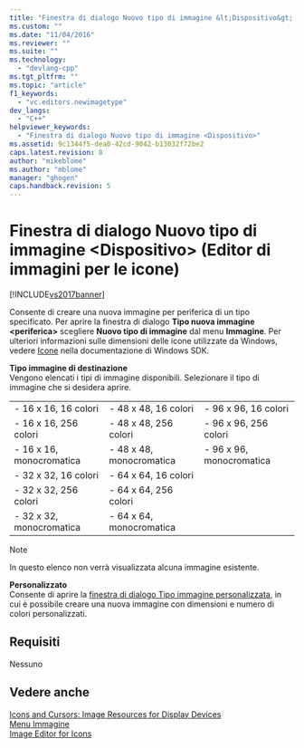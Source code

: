 ```yaml
---
title: "Finestra di dialogo Nuovo tipo di immagine &lt;Dispositivo&gt; (Editor di immagini per le icone) | Microsoft Docs"
ms.custom: ""
ms.date: "11/04/2016"
ms.reviewer: ""
ms.suite: ""
ms.technology: 
  - "devlang-cpp"
ms.tgt_pltfrm: ""
ms.topic: "article"
f1_keywords: 
  - "vc.editors.newimagetype"
dev_langs: 
  - "C++"
helpviewer_keywords: 
  - "Finestra di dialogo Nuovo tipo di immagine <Dispositivo>"
ms.assetid: 9c1344f5-dea0-42cd-9042-b13032f72be2
caps.latest.revision: 8
author: "mikeblome"
ms.author: "mblome"
manager: "ghogen"
caps.handback.revision: 5
---
```

# Finestra di dialogo Nuovo tipo di immagine &lt;Dispositivo&gt; (Editor di immagini per le icone)
[!INCLUDE[vs2017banner](../assembler/inline/includes/vs2017banner.md)]

Consente di creare una nuova immagine per periferica di un tipo specificato.  Per aprire la finestra di dialogo **Tipo nuova immagine \<periferica\>** scegliere **Nuovo tipo di immagine** dal menu **Immagine**.  Per ulteriori informazioni sulle dimensioni delle icone utilizzate da Windows, vedere [Icone](_win32_Icons_cpp) nella documentazione di Windows SDK.  
  
 **Tipo immagine di destinazione**  
 Vengono elencati i tipi di immagine disponibili.  Selezionare il tipo di immagine che si desidera aprire.  
  
||||  
|-|-|-|  
|-   16 x 16, 16 colori|-   48 x 48, 16 colori|-   96 x 96, 16 colori|  
|-   16 x 16, 256 colori|-   48 x 48, 256 colori|-   96 x 96, 256 colori|  
|-   16 x 16, monocromatica|-   48 x 48, monocromatica|-   96 x 96, monocromatica|  
|-   32 x 32, 16 colori|-   64 x 64, 16 colori||  
|-   32 x 32, 256 colori|-   64 x 64, 256 colori||  
|-   32 x 32, monocromatica|-   64 x 64, monocromatica||  
  
> [!NOTE]
>  In questo elenco non verrà visualizzata alcuna immagine esistente.  
  
 **Personalizzato**  
 Consente di aprire la [finestra di dialogo Tipo immagine personalizzata](../mfc/custom-image-dialog-box-image-editor-for-icons.md), in cui è possibile creare una nuova immagine con dimensioni e numero di colori personalizzati.  
  
## Requisiti  
 Nessuno  
  
## Vedere anche  
 [Icons and Cursors: Image Resources for Display Devices](../mfc/icons-and-cursors-image-resources-for-display-devices-image-editor-for-icons.md)   
 [Menu Immagine](../mfc/image-menu-image-editor-for-icons.md)   
 [Image Editor for Icons](../mfc/image-editor-for-icons.md)